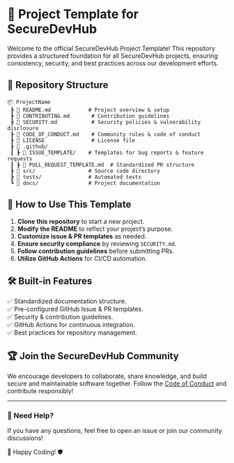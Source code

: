 # 📌 Project Template for SecureDevHub

Welcome to the official SecureDevHub Project Template! This repository provides a structured foundation for all SecureDevHub projects, ensuring consistency, security, and best practices across our development efforts.

## 📂 Repository Structure
```
📦 ProjectName
 ┣ 📜 README.md            # Project overview & setup
 ┣ 📜 CONTRIBUTING.md       # Contribution guidelines
 ┣ 📜 SECURITY.md           # Security policies & vulnerability disclosure
 ┣ 📜 CODE_OF_CONDUCT.md    # Community rules & code of conduct
 ┣ 📜 LICENSE               # License file
 ┣ 📂 .github/
 ┃ ┣ 📂 ISSUE_TEMPLATE/    # Templates for bug reports & feature requests
 ┃ ┣ 📜 PULL_REQUEST_TEMPLATE.md  # Standardized PR structure
 ┣ 📂 src/                 # Source code directory
 ┣ 📂 tests/               # Automated tests
 ┗ 📂 docs/                # Project documentation
```

## 🚀 How to Use This Template
1. **Clone this repository** to start a new project.
2. **Modify the README** to reflect your project’s purpose.
3. **Customize issue & PR templates** as needed.
4. **Ensure security compliance** by reviewing `SECURITY.md`.
5. **Follow contribution guidelines** before submitting PRs.
6. **Utilize GitHub Actions** for CI/CD automation.

## 🛠 Built-in Features
✅ Standardized documentation structure.  
✅ Pre-configured GitHub Issue & PR templates.  
✅ Security & contribution guidelines.  
✅ GitHub Actions for continuous integration.  
✅ Best practices for repository management.  

## 🏆 Join the SecureDevHub Community
We encourage developers to collaborate, share knowledge, and build secure and maintainable software together. Follow the [Code of Conduct](CODE_OF_CONDUCT.md) and contribute responsibly!

---

### 📢 Need Help?
If you have any questions, feel free to open an issue or join our community discussions!

🚀 Happy Coding! 🛡
